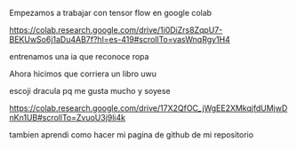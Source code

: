 
Empezamos a trabajar con tensor flow en google colab

https://colab.research.google.com/drive/1i0DiZrs8ZqpU7-BEKUwSo6j1aDu4AB7f?hl=es-419#scrollTo=vasWnqRgy1H4


entrenamos una ia que reconoce ropa


Ahora hicimos que corriera un libro uwu

escoji dracula pq me gusta mucho y soyese

https://colab.research.google.com/drive/17X2QfOC_jWgEE2XMkqjfdUMjwDnKn1UB#scrollTo=ZvuoU3j9li4k

tambien aprendi como hacer mi pagina de github de mi repositorio
